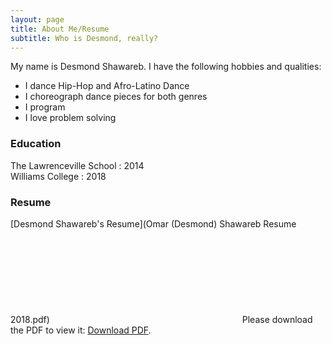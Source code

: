 ```yaml
---
layout: page
title: About Me/Resume
subtitle: Who is Desmond, really?
---
```


My name is Desmond Shawareb. I have the following hobbies and qualities:

- I dance Hip-Hop and Afro-Latino Dance
- I choreograph dance pieces for both genres
- I program 
- I love problem solving


### Education

The Lawrenceville School : 2014<br/>
Williams College : 2018


### Resume
[Desmond Shawareb's Resume](Omar (Desmond) Shawareb Resume 2018.pdf)
<object data="http://eyepiercings.github.io/resumes/Omar (Desmond) Shawareb Resume 2018.pdf" type="application/pdf" width="700px" height="700px">
    <embed src="http://eyepiercings.github.io/resumes/Omar (Desmond) Shawareb Resume 2018 September 2018.pdf">
            Please download the PDF to view it: <a href="eyepiercings.github.io/Omar (Desmond) Shawareb Resume 2018.pdf">Download PDF</a>.</p>
	        </embed>
		</object>
